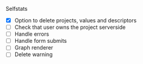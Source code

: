 Selfstats

- [x] Option to delete projects, values and descriptors
- [ ] Check that user owns the project serverside
- [ ] Handle errors
- [ ] Handle form submits
- [ ] Graph renderer
- [ ] Delete warning
